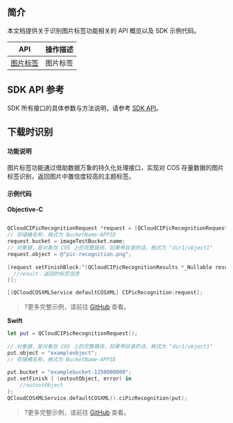 

## 简介

本文档提供关于识别图片标签功能相关的 API 概览以及 SDK 示例代码。

| API                                                          |  操作描述                                  |
| ------------------------------------------------------------ | ----------------------------------------- |
| [图片标签](https://cloud.tencent.com/document/product/460/37513) |图片标签               |

## SDK API 参考

SDK 所有接口的具体参数与方法说明，请参考 [SDK API](https://cos-ios-sdk-doc-1253960454.file.myqcloud.com/)。

## 下载时识别

#### 功能说明

图片标签功能通过借助数据万象的持久化处理接口，实现对 COS 存量数据的图片标签识别，返回图片中置信度较高的主题标签。

#### 示例代码
**Objective-C**

[//]: # (.cssg-snippet-head-object)
```objective-c

QCloudCIPicRecognitionRequest *request = [QCloudCIPicRecognitionRequest new];
// 存储桶名称，格式为 BucketName-APPID
request.bucket = imageTestBucket.name;
// 对象键，是对象在 COS 上的完整路径，如果带目录的话，格式为 "dir1/object1"
request.object = @"pic-recognition.png";
    
[request setFinishBlock:^(QCloudCIPicRecognitionResults *_Nullable result, NSError *_Nullable error) {
  //result：返回的标签信息
}];

[[QCloudCOSXMLService defaultCOSXML] CIPicRecognition:request];

```

>?更多完整示例，请前往 [GitHub](https://github.com/tencentyun/cos-snippets/tree/master/iOS/Objc/Examples/cases/QrcodeRecognition.m) 查看。

**Swift**

[//]: # (.cssg-snippet-head-object)
```swift
let put = QCloudCIPicRecognitionRequest();
        
// 对象键，是对象在 COS 上的完整路径，如果带目录的话，格式为 "dir1/object1"
put.object = "exampleobject";
// 存储桶名称，格式为 BucketName-APPID
        
put.bucket = "examplebucket-1250000000";
put.setFinish { (outoutObject, error) in
    //outoutObject
};
QCloudCOSXMLService.defaultCOSXML().ciPicRecognition(put);
```

>?更多完整示例，请前往 [GitHub](https://github.com/tencentyun/cos-snippets/tree/master/iOS/Swift/Examples/cases/QrcodeRecognition.swift) 查看。
